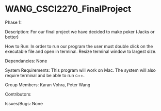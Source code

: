 # WANG_CSCI2270_FinalProject

Phase 1:

Description: For our final project we have decided to make poker (Jacks or better)

How to Run: In order to run our program the user must double click on the executable file and open in terminal. Resize terminal window to largest size.

Dependancies: None

System Requirements: This program will work on Mac. The system will also require terminal and be able to run c++.

Group Members: Karan Vohra, Peter Wang

Contributors:

Issues/Bugs: None